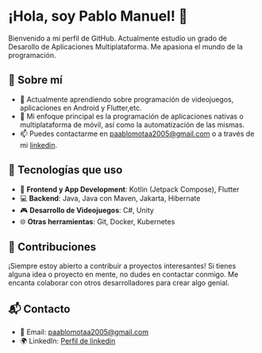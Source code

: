 # ¡Hola, soy Pablo Manuel! 👋

Bienvenido a mi perfil de GitHub. Actualmente estudio un grado de Desarollo de Aplicaciones Multiplataforma. Me apasiona el mundo de la programación.

## 🚀 Sobre mí

- 🌱 Actualmente aprendiendo sobre programación de videojuegos, aplicaciones en Android y Flutter,etc.
- 🧠 Mi enfoque principal es la programación de aplicaciones nativas o multiplataforma de móvil, así como la automatización de las mismas.
- 📫 Puedes contactarme en paablomotaa2005@gmail.com o a través de mi [linkedin](https://www.linkedin.com/in/pablo-mota-malaga/).

## 🔧 Tecnologías que uso

- 📱 **Frontend y App Development**: Kotlin (Jetpack Compose), Flutter
- 💻 **Backend**: Java, Java con Maven, Jakarta, Hibernate
- 🎮 **Desarrollo de Videojuegos**: C#, Unity
- 🌐 **Otras herramientas**: Git, Docker, Kubernetes

## 🌟 Contribuciones

¡Siempre estoy abierto a contribuir a proyectos interesantes! Si tienes alguna idea o proyecto en mente, no dudes en contactar conmigo. Me encanta colaborar con otros desarrolladores para crear algo genial.

## 📬 Contacto

- 📧 Email: paablomotaa2005@gmail.com
- 🌍 LinkedIn: [Perfil de linkedin](https://www.linkedin.com/in/pablo-mota-malaga/)

